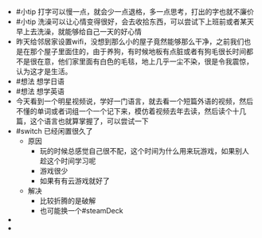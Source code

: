 - #小tip 打字可以慢一点，就会少一点退格，多一点思考，打出的字也就不廉价
- #小tip 洗澡可以让心情变得很好，会去收拾东西，可以尝试下上班前或者某天早上去洗澡，就能够给自己一天的好心情
- 昨天给邻居家设置wifi，没想到那么小的屋子竟然能够那么干净，之前我们也是在那个屋子里面住的，由于养狗，有时候地板有点脏或者有狗毛很长时间都不是很在意，他们家里面有白色的毛毯，地上几乎一尘不染，很是令我震惊，认为这才是生活。
- #想法 想学日语
- #想法 想学英语
- 今天看到一个明星视频说，学好一门语言，就去看一个短篇外语的视频，然后不懂的单词或者词组一个一个记下来，模仿着视频去年去读，然后读个十几篇，这个语言也就算掌握了，可以尝试一下
- #switch 已经闲置很久了
	- 原因
		- 玩的时候总感觉自己很不配，这个时间为什么用来玩游戏，如果别人趁这个时间学习呢
		- 游戏很少
		- 如果有有云游戏就好了
	- 解决
		- 比较折腾的是破解
		- 也可能换一个#steamDeck
-
-